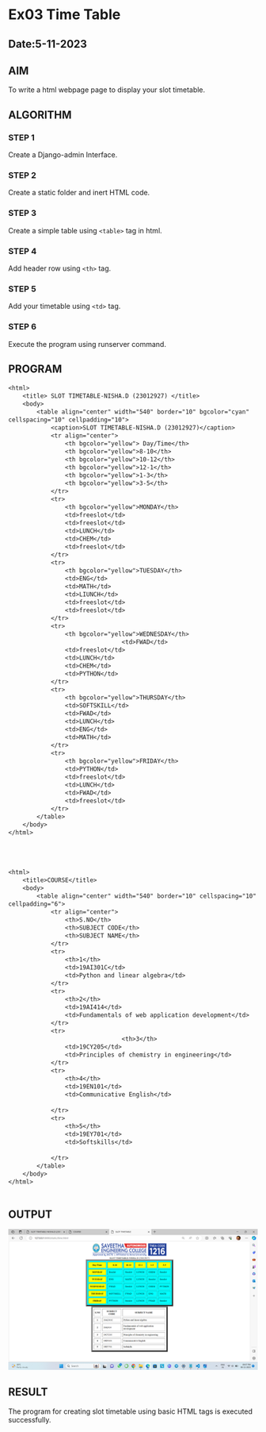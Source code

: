 # Ex03 Time Table
## Date:5-11-2023

## AIM
To write a html webpage page to display your slot timetable.

## ALGORITHM
### STEP 1
Create a Django-admin Interface.

### STEP 2
Create a static folder and inert HTML code.

### STEP 3
Create a simple table using ```<table>``` tag in html.

### STEP 4
Add header row using ```<th>``` tag.

### STEP 5
Add your timetable using ```<td>``` tag.

### STEP 6
Execute the program using runserver command.

## PROGRAM
```
<html>
	<title> SLOT TIMETABLE-NISHA.D (23012927) </title>
	<body>
		<table align="center" width="540" border="10" bgcolor="cyan" cellspacing="10" cellpadding="10">
			<caption>SLOT TIMETABLE-NISHA.D (23012927)</caption>
			<tr align="center">
				<th bgcolor="yellow"> Day/Time</th>
				<th bgcolor="yellow">8-10</th>
				<th bgcolor="yellow">10-12</th>
				<th bgcolor="yellow">12-1</th>
				<th bgcolor="yellow">1-3</th>
				<th bgcolor="yellow">3-5</th>
			</tr>
			<tr>
				<th bgcolor="yellow">MONDAY</th>
				<td>freeslot</td>
				<td>freeslot</td>
				<td>LUNCH</td>
				<td>CHEM</td>
				<td>freeslot</td>
			</tr>
			<tr>
				<th bgcolor="yellow">TUESDAY</th>
				<td>ENG</td>
				<td>MATH</td>
				<td>LIUNCH</td>
				<td>freeslot</td>
				<td>freeslot</td>
			</tr>
			<tr>
				<th bgcolor="yellow">WEDNESDAY</th>
                                <td>FWAD</td>
				<td>freeslot</td>
				<td>LUNCH</td>
				<td>CHEM</td>
				<td>PYTHON</td>
			</tr>
			<tr>
				<th bgcolor="yellow">THURSDAY</th>
				<td>SOFTSKILL</td>
				<td>FWAD</td>
				<td>LUNCH</td>
				<td>ENG</td>
				<td>MATH</td>
			</tr>
			<tr>
				<th bgcolor="yellow">FRIDAY</th>
				<td>PYTHON</td>
				<td>freeslot</td>
				<td>LUNCH</td>
				<td>FWAD</td>
				<td>freeslot</td>
			</tr>
		</table>
	</body>
</html>




<html>
	<title>COURSE</title>
	<body>
		<table align="center" width="540" border="10" cellspacing="10" cellpadding="6">
			<tr align="center">
				<th>S.NO</th>
				<th>SUBJECT CODE</th>
				<th>SUBJECT NAME</th>
			</tr>
			<tr>
				<th>1</th>
				<td>19AI301C</td>
				<td>Python and linear algebra</td>
			</tr>
			<tr>
				<th>2</th>
				<td>19AI414</td>
				<td>Fundamentals of web application development</td>
			</tr>
			<tr>
                                <th>3</th>
				<td>19CY205</td>
				<td>Principles of chemistry in engineering</td>
			</tr>
			<tr>
				<th>4</th>
				<td>19EN101</td>
				<td>Communicative English</td>

			</tr>
			<tr>
				<th>5</th>
				<td>19EY701</td>
				<td>Softskills</td>

			</tr>
		</table>
	</body>
</html>
    
```
## OUTPUT
![Alt text](<Screenshot (23).png>)


## RESULT
The program for creating slot timetable using basic HTML tags is executed successfully.
